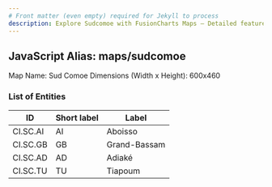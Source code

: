 ```yaml
---
# Front matter (even empty) required for Jekyll to process
description: Explore Sudcomoe with FusionCharts Maps – Detailed features for seamless integration. Try now & enhance your data visualization today! 
---
```


## JavaScript Alias: maps/sudcomoe

Map Name: Sud Comoe
Dimensions (Width x Height): 600x460

### List of Entities

ID | Short label | Label
---|---|---|
CI.SC.AI|AI|Aboisso
CI.SC.GB|GB|Grand-Bassam
CI.SC.AD|AD|Adiaké
CI.SC.TU|TU|Tiapoum
